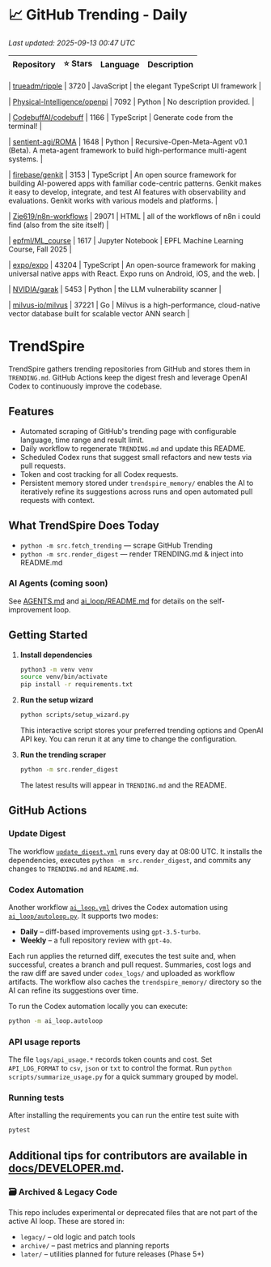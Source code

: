 <!-- TRENDING_START -->
# 📈 GitHub Trending - Daily

_Last updated: 2025-09-13 00:47 UTC_

| Repository | ⭐ Stars | Language | Description |
|------------|--------:|----------|-------------|

| [trueadm/ripple](https://github.com/trueadm/ripple) | 3720 | JavaScript | the elegant TypeScript UI framework |

| [Physical-Intelligence/openpi](https://github.com/Physical-Intelligence/openpi) | 7092 | Python | No description provided. |

| [CodebuffAI/codebuff](https://github.com/CodebuffAI/codebuff) | 1166 | TypeScript | Generate code from the terminal! |

| [sentient-agi/ROMA](https://github.com/sentient-agi/ROMA) | 1648 | Python | Recursive-Open-Meta-Agent v0.1 (Beta). A meta-agent framework to build high-performance multi-agent systems. |

| [firebase/genkit](https://github.com/firebase/genkit) | 3153 | TypeScript | An open source framework for building AI-powered apps with familiar code-centric patterns. Genkit makes it easy to develop, integrate, and test AI features with observability and evaluations. Genkit works with various models and platforms. |

| [Zie619/n8n-workflows](https://github.com/Zie619/n8n-workflows) | 29071 | HTML | all of the workflows of n8n i could find (also from the site itself) |

| [epfml/ML_course](https://github.com/epfml/ML_course) | 1617 | Jupyter Notebook | EPFL Machine Learning Course, Fall 2025 |

| [expo/expo](https://github.com/expo/expo) | 43204 | TypeScript | An open-source framework for making universal native apps with React. Expo runs on Android, iOS, and the web. |

| [NVIDIA/garak](https://github.com/NVIDIA/garak) | 5453 | Python | the LLM vulnerability scanner |

| [milvus-io/milvus](https://github.com/milvus-io/milvus) | 37221 | Go | Milvus is a high-performance, cloud-native vector database built for scalable vector ANN search |
<!-- TRENDING_END -->

# TrendSpire

TrendSpire gathers trending repositories from GitHub and stores them in `TRENDING.md`. GitHub Actions keep the digest fresh and leverage OpenAI Codex to continuously improve the codebase.

## Features

- Automated scraping of GitHub's trending page with configurable language, time range and result limit.
- Daily workflow to regenerate `TRENDING.md` and update this README.
- Scheduled Codex runs that suggest small refactors and new tests via pull requests.
- Token and cost tracking for all Codex requests.
- Persistent memory stored under `trendspire_memory/` enables the AI to
  iteratively refine its suggestions across runs and open automated pull
  requests with context.

## What TrendSpire Does Today

- `python -m src.fetch_trending` — scrape GitHub Trending
- `python -m src.render_digest` — render TRENDING.md & inject into README.md

### AI Agents (coming soon)
See [AGENTS.md](./AGENTS.md) and [ai_loop/README.md](./ai_loop/README.md) for details on the self-improvement loop.

## Getting Started

1. **Install dependencies**
   ```bash
   python3 -m venv venv
   source venv/bin/activate
   pip install -r requirements.txt
   ```

2. **Run the setup wizard**
   ```bash
   python scripts/setup_wizard.py
   ```
   This interactive script stores your preferred trending options and OpenAI API key.
   You can rerun it at any time to change the configuration.

3. **Run the trending scraper**
   ```bash
   python -m src.render_digest
   ```
   The latest results will appear in `TRENDING.md` and the README.


## GitHub Actions

### Update Digest

The workflow [`update_digest.yml`](.github/workflows/update_digest.yml) runs every day at 08:00 UTC. It installs the dependencies, executes `python -m src.render_digest`, and commits any changes to `TRENDING.md` and `README.md`.

### Codex Automation

Another workflow [`ai_loop.yml`](.github/workflows/ai_loop.yml) drives the Codex automation using [`ai_loop/autoloop.py`](ai_loop/autoloop.py). It supports two modes:

- **Daily** – diff-based improvements using `gpt-3.5-turbo`.
- **Weekly** – a full repository review with `gpt-4o`.

Each run applies the returned diff, executes the test suite and, when successful, creates a branch and pull request. Summaries, cost logs and the raw diff are saved under `codex_logs/` and uploaded as workflow artifacts. The workflow also caches the `trendspire_memory/` directory so the AI can refine its suggestions over time.

To run the Codex automation locally you can execute:

```bash
python -m ai_loop.autoloop
```

### API usage reports

The file `logs/api_usage.*` records token counts and cost. Set `API_LOG_FORMAT`
to `csv`, `json` or `txt` to control the format. Run `python
scripts/summarize_usage.py` for a quick summary grouped by model.

### Running tests

After installing the requirements you can run the entire test suite with

```bash
pytest
```

Additional tips for contributors are available in
[docs/DEVELOPER.md](docs/DEVELOPER.md).
---

### 🗃 Archived & Legacy Code

This repo includes experimental or deprecated files that are not part of the active AI loop. These are stored in:

- `legacy/` – old logic and patch tools
- `archive/` – past metrics and planning reports
- `later/` – utilities planned for future releases (Phase 5+)
